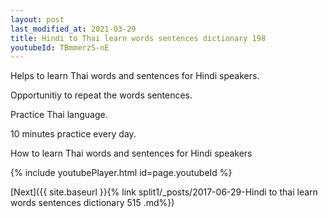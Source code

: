 ```yaml
---
layout: post
last_modified_at: 2021-03-29
title: Hindi to Thai learn words sentences dictionary 198 
youtubeId: TBmmerzS-nE
---
```

 
 
Helps to learn Thai words and sentences for Hindi speakers.

Opportunitiy to repeat the words sentences. 

Practice Thai language. 
 
10 minutes practice every day. 
 
How to learn Thai words and sentences for Hindi speakers 
 
{% include youtubePlayer.html id=page.youtubeId %}
 
 
[Next]({{ site.baseurl }}{% link  split1/_posts/2017-06-29-Hindi to thai learn words sentences dictionary 515 .md%})
 
